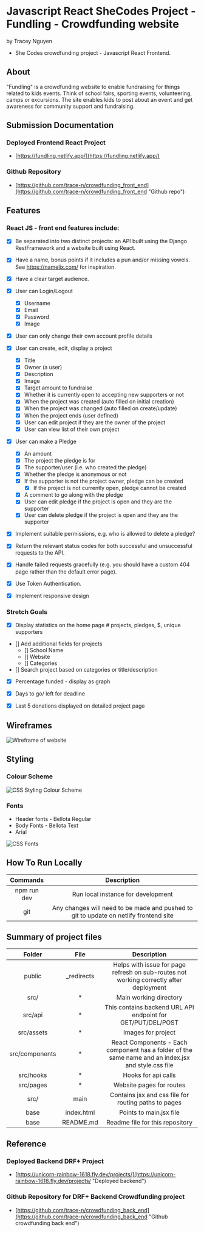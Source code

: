 # Javascript React SheCodes Project - Fundling - Crowdfunding website
by Tracey Nguyen
- She Codes crowdfunding project - Javascript React Frontend.

## About
"Fundling" is a crowdfunding website to enable fundraising for things related to kids events. Think of school fairs, sporting events, volunteering, camps or excursions. The site enables kids to post about an event and get awareness for community support and fundraising.

## Submission Documentation

### Deployed Frontend React Project
* [https://fundling.netlify.app/](https://fundling.netlify.app/)

### Github Repository
* [https://github.com/trace-n/crowdfunding_front_end](https://github.com/trace-n/crowdfunding_front_end "Github repo")

## Features

### React JS - front end features include:

* [X] Be separated into two distinct projects: an API built using the Django RestFramework and a website built using React.
* [X] Have a  name, bonus points if it includes a pun and/or missing vowels. See https://namelix.com/ for inspiration.  
* [X] Have a clear target audience.

* [X] User can Login/Logout 
    - [X] Username
    - [X] Email
    - [X] Password
    - [X] Image

* [X] User can only change their own account profile details
            
* [X] User can create, edit, display a project
    - [X] Title
    - [X] Owner (a user)
    - [X] Description
    - [X] Image
    - [X] Target amount to fundraise
    - [X] Whether it is currently open to accepting new supporters or not 
    - [X] When the project was created (auto filled on initial creation)
    - [X] When the project was changed (auto filled on create/update)
    - [X] When the project ends (user defined)
    - [X] User can edit project if they are the owner of the project   
    - [X] User can view list of their own project 

* [X] User can make a Pledge
    - [X] An amount
    - [X] The project the pledge is for
    - [X] The supporter/user (i.e. who created the pledge)
    - [X] Whether the pledge is anonymous or not
    - [X] If the supporter is not the project owner, pledge can be created
        - [X] If the project is not currently open, pledge cannot be created               
    - [X] A comment to go along with the pledge
    - [X] User can edit pledge if the project is open and they are the supporter   
    - [X] User can delete pledge if the project is open and they are the supporter       
 
 * [X] Implement suitable permissions, e.g. who is allowed to delete a pledge?
 * [X] Return the relevant status codes for both successful and unsuccessful requests to the API.
 * [X] Handle failed requests gracefully (e.g. you should have a custom 404 page rather than the default error page).
* [X] Use Token Authentication.
* [X] Implement responsive design

### Stretch Goals

* [X] Display statistics on the home page # projects, pledges, $, unique supporters
* [] Add additional fields for projects
    - [] School Name
    - [] Website
    - [] Categories
* [] Search project based on categories or title/description
* [X] Percentage funded - display as graph
* [X] Days to go/ left for deadline
* [X] Last 5 donations displayed on detailed project page


## Wireframes

![Wireframe of website](./src/assets/React_JS_Crowdfunding_Wireframe.png "Wireframe")

## Styling

### Colour Scheme
 

![CSS Styling Colour Scheme](./src/assets/ColourScheme.png "Colour Scheme")

### Fonts

* Header fonts - Bellota Regular
* Body Fonts - Bellota Text
* Arial

![CSS Fonts ](./src/assets/Fonts.png "Fonts")


## How To Run Locally

| Commands | Description |  
| :---: | :---: |  
| npm run dev | Run local instance for development |
| git   | Any changes will need to be made and pushed to git to update on netlify frontend site |

## Summary of project files
| Folder | File | Description |  
| :---: | :---: | :---: |  
| public | _redirects |  Helps with issue for page refresh on sub-routes not working correctly after deployment   | 
| src/ | * | Main working directory |
| src/api | * | This contains backend URL API endpoint  for GET/PUT/DEL/POST|
| src/assets | * | Images for project |
| src/components | * | React Components - Each component has a folder of the same name and an index.jsx and style.css file |
| src/hooks | * | Hooks for api calls |
| src/pages | * | Website pages for routes |
| src/ | main | Contains jsx and css file for routing paths to pages|
| base | index.html | Points to main.jsx file |
| base | README.md | Readme file for this repository |





## Reference

### Deployed Backend DRF+ Project
* [https://unicorn-rainbow-1618.fly.dev/projects/](https://unicorn-rainbow-1618.fly.dev/projects/ "Deployed backend")

### Github Repository for DRF+ Backend Crowdfunding project
* [https://github.com/trace-n/crowdfunding_back_end](https://github.com/trace-n/crowdfunding_back_end "Github crowdfunding back end")